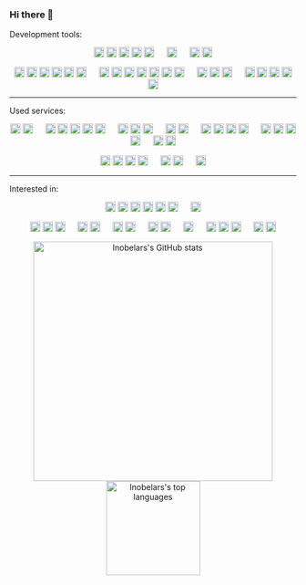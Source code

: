 <!-- 
  inobelar/inobelar is a special repository because its `README.md` (this file) appears on GitHub profile.

  References:
    - Icons sources:
      - https://github.com/simple-icons/simple-icons (https://simpleicons.org)
    - Spaces:
      - https://stackoverflow.com/a/8515417/
-->


### Hi there 👋

Development tools:

<p align="center">
  <img alt="C"               height="18px" width="18px" src="https://cdn.jsdelivr.net/npm/simple-icons@v3/icons/c.svg" />
  <img alt="C++"             height="18px" width="18px" src="https://cdn.jsdelivr.net/npm/simple-icons@v3/icons/cplusplus.svg" />
  <img alt="Qt"              height="18px" width="18px" src="https://cdn.jsdelivr.net/npm/simple-icons@v3/icons/qt.svg" />
  <img alt="Lua"             height="18px" width="18px" src="https://cdn.jsdelivr.net/npm/simple-icons@v3/icons/lua.svg" />
  <img alt="WebAssembly"     height="18px" width="18px" src="https://cdn.jsdelivr.net/npm/simple-icons@v3/icons/webassembly.svg" />
  &emsp;
  <img alt="OpenGL"          height="18px" width="18px" src="https://cdn.jsdelivr.net/npm/simple-icons@v3/icons/opengl.svg" />
  &emsp;
  <img alt="Markdown"        height="18px" width="18px" src="https://cdn.jsdelivr.net/npm/simple-icons@v3/icons/markdown.svg" />
  <img alt="LaTeX"           height="18px" width="18px" src="https://cdn.jsdelivr.net/npm/simple-icons@v3/icons/latex.svg" />
</p>

<p align="center">
  <img alt="Linux"           height="18px" width="18px" src="https://cdn.jsdelivr.net/npm/simple-icons@v3/icons/linux.svg" />
  <img alt="X.Org"           height="18px" width="18px" src="https://cdn.jsdelivr.net/npm/simple-icons@v3/icons/x-dot-org.svg" />
  <img alt="GNU"             height="18px" width="18px" src="https://cdn.jsdelivr.net/npm/simple-icons@v3/icons/gnu.svg" />
  <img alt="Debian"          height="18px" width="18px" src="https://cdn.jsdelivr.net/npm/simple-icons@v3/icons/debian.svg" />
  <img alt="Ubuntu"          height="18px" width="18px" src="https://cdn.jsdelivr.net/npm/simple-icons@v3/icons/ubuntu.svg" />
  <img alt="KDE"             height="18px" width="18px" src="https://cdn.jsdelivr.net/npm/simple-icons@v3/icons/kde.svg" />
  &emsp;
  <img alt="Bash"            height="18px" width="18px" src="https://cdn.jsdelivr.net/npm/simple-icons@v3/icons/gnubash.svg" /> <!-- TODO: ZSH -->
  <img alt="Git"             height="18px" width="18px" src="https://cdn.jsdelivr.net/npm/simple-icons@v3/icons/git.svg" />
  <img alt="CMake"           height="18px" width="18px" src="https://cdn.jsdelivr.net/npm/simple-icons@v3/icons/cmake.svg" /> <!-- TODO: QMake -->
  <img alt="QEMU"            height="18px" width="18px" src="https://cdn.jsdelivr.net/npm/simple-icons@v3/icons/qemu.svg" />
  <img alt="LLVM"            height="18px" width="18px" src="https://cdn.jsdelivr.net/npm/simple-icons@v3/icons/llvm.svg" />
  <img alt="curl"            height="18px" width="18px" src="https://cdn.jsdelivr.net/npm/simple-icons@v3/icons/curl.svg" /> <!-- or wget? :) -->
  <img alt="Sublime Text"    height="18px" width="18px" src="https://cdn.jsdelivr.net/npm/simple-icons@v3/icons/sublimetext.svg" />
  &emsp;
  <img alt="Google Chrome"   height="18px" width="18px" src="https://cdn.jsdelivr.net/npm/simple-icons@v3/icons/googlechrome.svg" />
  <img alt="Firefox"         height="18px" width="18px" src="https://cdn.jsdelivr.net/npm/simple-icons@v3/icons/firefoxbrowser.svg" />
  <img alt="Opera"           height="18px" width="18px" src="https://cdn.jsdelivr.net/npm/simple-icons@v3/icons/opera.svg" />
  &emsp;
  <img alt="Adobe Photoshop" height="18px" width="18px" src="https://cdn.jsdelivr.net/npm/simple-icons@v3/icons/adobephotoshop.svg" />
  <img alt="Blender"         height="18px" width="18px" src="https://cdn.jsdelivr.net/npm/simple-icons@v3/icons/blender.svg" />
  <img alt="LibreOffice"     height="18px" width="18px" src="https://cdn.jsdelivr.net/npm/simple-icons@v3/icons/libreoffice.svg" />
  <img alt="VLC"             height="18px" width="18px" src="https://cdn.jsdelivr.net/npm/simple-icons@v3/icons/vlcmediaplayer.svg" />
  <img alt="OBS Studio"      height="18px" width="18px" src="https://cdn.jsdelivr.net/npm/simple-icons@v3/icons/obsstudio.svg" />
</p>

-----

Used services:

<p align="center">
  <img alt="Google"          height="18px" width="18px" src="https://cdn.jsdelivr.net/npm/simple-icons@v3/icons/google.svg" />
  <img alt="GMail"           height="18px" width="18px" src="https://cdn.jsdelivr.net/npm/simple-icons@v3/icons/gmail.svg" />
  &emsp;
  <img alt="RSS"             height="18px" width="18px" src="https://cdn.jsdelivr.net/npm/simple-icons@v3/icons/rss.svg" />
  <img alt="Feedly"          height="18px" width="18px" src="https://cdn.jsdelivr.net/npm/simple-icons@v3/icons/feedly.svg" />
  <img alt="Habr"            height="18px" width="18px" src="https://cdn.jsdelivr.net/npm/simple-icons@v3/icons/habr.svg" />
  <img alt="Medium"          height="18px" width="18px" src="https://cdn.jsdelivr.net/npm/simple-icons@v3/icons/medium.svg" />
  <img alt="Dev.to"          height="18px" width="18px" src="https://cdn.jsdelivr.net/npm/simple-icons@v3/icons/dev-dot-to.svg" />
  &emsp;
  <img alt="YouTube"         height="18px" width="18px" src="https://cdn.jsdelivr.net/npm/simple-icons@v3/icons/youtube.svg" />
  <img alt="Vimeo"           height="18px" width="18px" src="https://cdn.jsdelivr.net/npm/simple-icons@v3/icons/vimeo.svg" />
  <img alt="Twitch"          height="18px" width="18px" src="https://cdn.jsdelivr.net/npm/simple-icons@v3/icons/twitch.svg" />
  &emsp;
  <img alt="SoundCloud"      height="18px" width="18px" src="https://cdn.jsdelivr.net/npm/simple-icons@v3/icons/soundcloud.svg" />
  <img alt="Shazam"          height="18px" width="18px" src="https://cdn.jsdelivr.net/npm/simple-icons@v3/icons/shazam.svg" />
  &emsp;
  <img alt="StackOverflow"   height="18px" width="18px" src="https://cdn.jsdelivr.net/npm/simple-icons@v3/icons/stackoverflow.svg" />
  <img alt="GitHub"          height="18px" width="18px" src="https://cdn.jsdelivr.net/npm/simple-icons@v3/icons/github.svg" />
  <img alt="GitLab"          height="18px" width="18px" src="https://cdn.jsdelivr.net/npm/simple-icons@v3/icons/gitlab.svg" />
  <img alt="LinkedIn"        height="18px" width="18px" src="https://cdn.jsdelivr.net/npm/simple-icons@v3/icons/linkedin.svg" />
  &emsp;
  <img alt="Steam"           height="18px" width="18px" src="https://cdn.jsdelivr.net/npm/simple-icons@v3/icons/steam.svg" />
  <img alt="DeviantArt"      height="18px" width="18px" src="https://cdn.jsdelivr.net/npm/simple-icons@v3/icons/deviantart.svg" />
  <img alt="VKontakte"       height="18px" width="18px" src="https://cdn.jsdelivr.net/npm/simple-icons@v3/icons/vk.svg" />
  <img alt="Instagram"       height="18px" width="18px" src="https://cdn.jsdelivr.net/npm/simple-icons@v3/icons/instagram.svg" />
  &emsp;
  <img alt="Telegram"        height="18px" width="18px" src="https://cdn.jsdelivr.net/npm/simple-icons@v3/icons/telegram.svg" />
  <img alt="Skype"           height="18px" width="18px" src="https://cdn.jsdelivr.net/npm/simple-icons@v3/icons/skype.svg" />
</p>

<p align="center">
  <img alt="Android"         height="18px" width="18px" src="https://cdn.jsdelivr.net/npm/simple-icons@v3/icons/android.svg" />
  <img alt="Intel"           height="18px" width="18px" src="https://cdn.jsdelivr.net/npm/simple-icons@v3/icons/intel.svg" />
  <img alt="NVidia"          height="18px" width="18px" src="https://cdn.jsdelivr.net/npm/simple-icons@v3/icons/nvidia.svg" />
  <img alt="Oculus"          height="18px" width="18px" src="https://cdn.jsdelivr.net/npm/simple-icons@v3/icons/oculus.svg" />
  &emsp;
  <img alt="McDonalds"       height="18px" width="18px" src="https://cdn.jsdelivr.net/npm/simple-icons@v3/icons/mcdonalds.svg" />
  <img alt="Pepsi"           height="18px" width="18px" src="https://cdn.jsdelivr.net/npm/simple-icons@v3/icons/pepsi.svg" />
  &emsp;
  <img alt="DHL"             height="18px" width="18px" src="https://cdn.jsdelivr.net/npm/simple-icons@v3/icons/dhl.svg" />
</p>

-----

Interested in:

<p align="center">
  <img alt="Haskell"         height="18px" width="18px" src="https://cdn.jsdelivr.net/npm/simple-icons@v3/icons/haskell.svg" />
  <img alt="Rust"            height="18px" width="18px" src="https://cdn.jsdelivr.net/npm/simple-icons@v3/icons/rust.svg" />
  <img alt="Scala"           height="18px" width="18px" src="https://cdn.jsdelivr.net/npm/simple-icons@v3/icons/scala.svg" />
  <img alt="Haxe"            height="18px" width="18px" src="https://cdn.jsdelivr.net/npm/simple-icons@v3/icons/haxe.svg" />
  <img alt="Ruby"            height="18px" width="18px" src="https://cdn.jsdelivr.net/npm/simple-icons@v3/icons/ruby.svg" />
  <img alt="TypeScript"      height="18px" width="18px" src="https://cdn.jsdelivr.net/npm/simple-icons@v3/icons/typescript.svg" />
  &emsp;
  <img alt="WebGL"           height="18px" width="18px" src="https://cdn.jsdelivr.net/npm/simple-icons@v3/icons/webgl.svg" />
</p>

<p align="center">
  <img alt="Flutter"         height="18px" width="18px" src="https://cdn.jsdelivr.net/npm/simple-icons@v3/icons/flutter.svg" />
  <img alt="Jekyll"          height="18px" width="18px" src="https://cdn.jsdelivr.net/npm/simple-icons@v3/icons/jekyll.svg" />
  <img alt="Unreal Engine"   height="18px" width="18px" src="https://cdn.jsdelivr.net/npm/simple-icons@v3/icons/unrealengine.svg" />
  &emsp;
  <img alt="ArchLinux"       height="18px" width="18px" src="https://cdn.jsdelivr.net/npm/simple-icons@v3/icons/archlinux.svg" />
  <img alt="AwesomeWM"       height="18px" width="18px" src="https://cdn.jsdelivr.net/npm/simple-icons@v3/icons/awesomewm.svg" />
  &emsp;
  <img alt="Raspberry Pi"    height="18px" width="18px" src="https://cdn.jsdelivr.net/npm/simple-icons@v3/icons/raspberrypi.svg" />
  <img alt="Arduino"         height="18px" width="18px" src="https://cdn.jsdelivr.net/npm/simple-icons@v3/icons/arduino.svg" />
  &emsp;
  <img alt="Slack"           height="18px" width="18px" src="https://cdn.jsdelivr.net/npm/simple-icons@v3/icons/slack.svg" />
  <img alt="Grafana"         height="18px" width="18px" src="https://cdn.jsdelivr.net/npm/simple-icons@v3/icons/grafana.svg" />
  &emsp;
  <img alt="NeoVim"          height="18px" width="18px" src="https://cdn.jsdelivr.net/npm/simple-icons@v3/icons/neovim.svg" />
  &emsp;
  <img alt="Adobe Illustrator" height="18px" width="18px" src="https://cdn.jsdelivr.net/npm/simple-icons@v3/icons/adobeillustrator.svg" />
  <img alt="Rhinoceros"        height="18px" width="18px" src="https://cdn.jsdelivr.net/npm/simple-icons@v3/icons/rhinoceros.svg" />
  <img alt="Houdini"           height="18px" width="18px" src="https://cdn.jsdelivr.net/npm/simple-icons@v3/icons/houdini.svg" />
  &emsp;
  <img alt="SpaceX"            height="18px" width="18px" src="https://cdn.jsdelivr.net/npm/simple-icons@v3/icons/spacex.svg" />
  <img alt="Tesla"             height="18px" width="18px" src="https://cdn.jsdelivr.net/npm/simple-icons@v3/icons/tesla.svg" />
</p>

<!-- Status codes (notice special sizes - to make blocks look the same by height -->
<p align="center">
  <a href="https://github.com/anuraghazra/github-readme-stats">
    <img alt="Inobelars's GitHub stats"  width="420"  src="https://github-readme-stats.vercel.app/api?username=inobelar&show_icons=true&theme=react"/>
    <img alt="Inobelars's top languages" height="165" src="https://github-readme-stats.vercel.app/api/top-langs/?username=inobelar&theme=react&layout=compact"/>
  </a>
</p>

<!--
**inobelar/inobelar** is a ✨ _special_ ✨ repository because its `README.md` (this file) appears on your GitHub profile.

Here are some ideas to get you started:

- 🔭 I’m currently working on ...
- 🌱 I’m currently learning ...
- 👯 I’m looking to collaborate on ...
- 🤔 I’m looking for help with ...
- 💬 Ask me about ...
- 📫 How to reach me: ...
- 😄 Pronouns: ...
- ⚡ Fun fact: ...
-->
